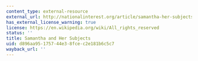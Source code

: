 ```yaml
---
content_type: external-resource
external_url: http://nationalinterest.org/article/samantha-her-subjects-5161
has_external_license_warning: true
license: https://en.wikipedia.org/wiki/All_rights_reserved
status: ''
title: Samantha and Her Subjects
uid: d896aa95-1757-44e3-8fce-c2e181b6c5c7
wayback_url: ''
---
```

